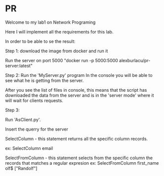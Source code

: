 # PR

Welcome to my lab1 on Network Programing

Here I will implement all the requirements for this lab.

In order to be able to se the result:

Step 1:
download the image from docker and run it

Run the server on port 5000
"docker run -p 5000:5000 alexburlacu/pr-server:latest"

Step 2:
Run the 'MyServer.py' program
In the console you will be able to see what he is getting from the server.

After you see the list of files in console, this means that the script has downloaded the data from the server
and is in the 'server mode' where it will wait for clients requests.

Step 3:

Run 'AsClient.py'.

Insert the querry for the server

SelectColumn <column>  - this statement returns all the specific column records.

ex:
SelectColumn email

SelectFromColumn <column> <pattern> - this statement selects from the specific column the records that matches a regular expresion
ex:
SelectFromColumn first_name olf$
  ["Randolf"]
